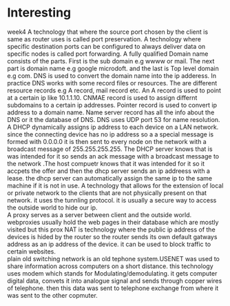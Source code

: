# Interesting
week4
A technology that where the source port chosen by the client is same as router uses is called port preservation.
A technology where specific destination ports can be configured to always deliver data on specific nodes is called port forwarding.
A fully qualified Domain name consists of the parts. First is the sub domain e.g wwww or mail. The next part is domain name e.g google microdoft. and the last is Top level domain e.g com.
DNS is used to convert the domain name into the ip adderess. In practice DNS works with some record files or resources. The are different resource records e.g A record, mail record etc.
An A record is used to point at a certain ip like 10.1.1.10. CNMAE record is used to assign differnt subdomains to a certain ip addresses. Pointer record is used to convert ip address to a 
domain name. Name server record has all the info about the DNS or it the database of DNS. DNS uses UDP port 53 for name resolution.
A DHCP dynamically assigns ip address to each device on a LAN network. since the connecting device has no ip address so a a special message is formed with 0.0.0.0 it is then sent to every
node on the network with a broadcast message of 255.255.255.255. The DHCP server knows that is was intended for it so sends an ack message with a broadcast message to the network .The host 
compuetr knows that it was intended for it so it accpets the offer and then the dhcp server sends an ip addreess with a lease. the dhcp server can automatically assign the same ip to the 
same  machine if it is  not in use.
A technology that allows for the extension of local or private network to the clients that are not physically present on that network. it uses the tunnling protocol. it is usually a secure
way to access the outside world to hide our ip.  
A proxy serves as a server between client and the outside world. webproxies usually hold the web pages in their database which are mostly visited but this prox
NAT is technology where the public ip address of the devices is hided by the router so the router sends its own default gatways address as an ip address of the device. it can be used to 
block traffic to certain websites.  
plain old switching network is an old tephone system.USENET was used to share information across computers on a short distance.
this technology uses modem which stands for Modulating/demodulating. it gets computer digital data, convets it into analogue signal and sends through copper wires of telephone.
then this data was sent to telephone exchange from where it was sent to the other copmuter. 
   


